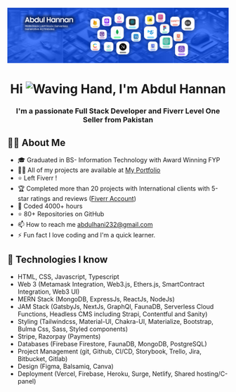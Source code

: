 ![](linked-in-banner-4.jpg)
<h1 align="center">
 Hi <img src="https://raw.githubusercontent.com/MartinHeinz/MartinHeinz/master/wave.gif" width="50" alt="Waving Hand">, I'm Abdul Hannan
</h1>

<h3 align="center">
I'm a passionate Full Stack Developer and Fiverr Level One Seller from Pakistan
</h3>
<h2>
🙋‍♂️ About Me
</h2>

<ul>
<li>🎓 Graduated in BS- Information Technology with Award Winning FYP</li>
<li>👨‍💻 All of my projects are available at <a href="https://portfolio-abdulhannan232s-projects.vercel.app/">My Portfolio</a></li>
<li>⭐ Left Fiverr !</li>
<li>🏆 Completed more than 20 projects with International clients with 5-star ratings and reviews (<a href="">Fiverr Account</a>)</li>
<li>🤠 Coded 4000+ hours</li>
<li>⭐ 80+ Repositories on GitHub</li>
 <li>📫 How to reach me <a href="mailto:abdulhani232@gmail.com">abdulhani232@gmail.com</a></li>
 <li>⚡ Fun fact I love coding and I'm a quick learner.</li>
</ul>
<h2>
🚀 Technologies I know
</h2>

<ul>
<li>HTML, CSS, Javascript, Typescript</li>
<li>Web 3 (Metamask Integration, Web3.js, Ethers.js, SmartContract Integration, Web3 UI)</li>
<li>MERN Stack (MongoDB, ExpressJs, ReactJs, NodeJs)</li>
<li>JAM Stack (GatsbyJs, NextJs, GraphQl, FaunaDB, Serverless Cloud Functions, Headless CMS including Strapi, Contentful and Sanity)</li>
<li>Styling (Tailwindcss, Material-UI, Chakra-UI, Materialize, Bootstrap, Bulma Css, Sass, Styled components)</li>
<li>Stripe, Razorpay (Payments)</li>
 <li>Databases (Firebase Firestore, FaunaDB, MongoDB, PostgreSQL)</li>
 <li>Project Management (git, Github, CI/CD, Storybook, Trello, Jira, Bitbucket, Gitlab)</li>
 <li>Design (Figma, Balsamiq, Canva)</li>
 <li>Deployment (Vercel, Firebase, Heroku, Surge, Netlify, Shared hosting/C-panel)</li>
</ul>
